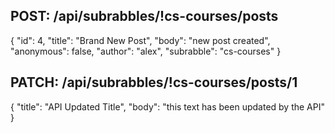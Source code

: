 ## POST: /api/subrabbles/!cs-courses/posts

{
    "id": 4,
    "title": "Brand New Post",
    "body": "new post created",
    "anonymous": false,
    "author": "alex",
    "subrabble": "cs-courses"
}

## PATCH: /api/subrabbles/!cs-courses/posts/1

{
    "title": "API Updated Title",
    "body": "this text has been updated by the API"
}

